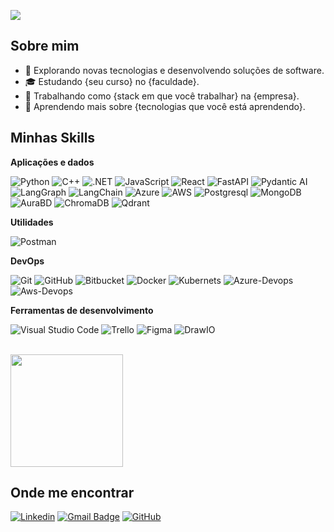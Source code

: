 ![](https://komarev.com/ghpvc/?username=iuricode&color=006bed)

## Sobre mim

- 🤔 Explorando novas tecnologias e desenvolvendo soluções de software.
- 🎓 Estudando {seu curso} no {faculdade}.
- 💼 Trabalhando como {stack em que você trabalhar} na {empresa}.
- 🌱 Aprendendo mais sobre {tecnologias que você está aprendendo}.

## Minhas Skills

**Aplicações e dados**

![Python](https://img.shields.io/badge/-Python-333333?style=flat&logoColor=00599C)
![C++](https://img.shields.io/badge/-C++-333333?style=flat&logoColor=00599C)
![.NET](https://img.shields.io/badge/-.NET-333333?style=flat&logoColor=00599C)
![JavaScript](https://img.shields.io/badge/-JavaScript-333333?style=flat&logoColor=00599C)
![React](https://img.shields.io/badge/-React-333333?style=flat&logoColor=00599C)
![FastAPI](https://img.shields.io/badge/-FastAPI-333333?style=flat&logoColor=00599C)
![Pydantic AI](https://img.shields.io/badge/-Pydantic-AI-333333?style=flat&logoColor=00599C)
![LangGraph](https://img.shields.io/badge/-LangGraph-333333?style=flat&logoColor=00599C)
![LangChain](https://img.shields.io/badge/-LangChain-333333?style=flat&logoColor=00599C)
![Azure](https://img.shields.io/badge/-Azure-333333?style=flat&logoColor=00599C)
![AWS](https://img.shields.io/badge/-AWS-333333?style=flat&logoColor=00599C)
![Postgresql](https://img.shields.io/badge/-Postgresql-333333?style=flat&logoColor=00599C)
![MongoDB](https://img.shields.io/badge/-MongoDB-333333?style=flat&logoColor=00599C)
![AuraBD](https://img.shields.io/badge/-AuraBD-333333?style=flat&logoColor=00599C)
![ChromaDB](https://img.shields.io/badge/-ChromaDB-333333?style=flat&logoColor=00599C)
![Qdrant](https://img.shields.io/badge/-Qdrant-333333?style=flat&logoColor=00599C)

**Utilidades**

![Postman](https://img.shields.io/badge/-Postman-333333?style=flat&logo=postman)

**DevOps**

![Git](https://img.shields.io/badge/-Git-333333?style=flat&logo=git)
![GitHub](https://img.shields.io/badge/-GitHub-333333?style=flat&logo=github)
![Bitbucket](https://img.shields.io/badge/-Bitbucket-333333?style=flat&logo=bitbucket)
![Docker](https://img.shields.io/badge/-Docker-333333?style=flat&logo=docker)
![Kubernets](https://img.shields.io/badge/-Kubernets-333333?style=flat&logoColor=00599C)
![Azure-Devops](https://img.shields.io/badge/-Azure-Devops-333333?style=flat&logoColor=00599C)
![Aws-Devops](https://img.shields.io/badge/-AWS-CodePipeline-333333?style=flat&logoColor=00599C)

**Ferramentas de desenvolvimento**

![Visual Studio Code](https://img.shields.io/badge/-Visual%20Studio%20Code-333333?style=flat&logo=visual-studio-code&logoColor=007ACC)
![Trello](https://img.shields.io/badge/-Trello-333333?style=flat&logo=trello&logoColor=007ACC)
![Figma](https://img.shields.io/badge/-Figma-333333?style=flat&logo=figma&logoColor=007ACC)
![DrawIO](https://img.shields.io/badge/-DrawIO-333333?style=flat&logo=figma&logoColor=007ACC)

<br/>

<a href="https://github.com/iuricode" title="Perfil do Iuri">
  <img height="180em" src="https://github-readme-stats.vercel.app/api?username=thiagoribeiro00&theme=dracula&show_icons=true" />
</a>

## Onde me encontrar

[![Linkedin](https://img.shields.io/badge/-username-blue?style=flat-square&logo=Linkedin&logoColor=white&link=LINK-DO-SEU-LINKEDIN)](https://www.linkedin.com/in/thiago-ribeiroml/)
[![Gmail Badge](https://img.shields.io/badge/-seuemail@email.com-006bed?style=flat-square&logo=Gmail&logoColor=white&link=mailto:SEU-EMAIL)](mailto:thiago2002sr@gmail.com)
[![GitHub](https://img.shields.io/github/followers/iuricode?label=follow&style=social)](https://github.com/thiagoribeiro00)
